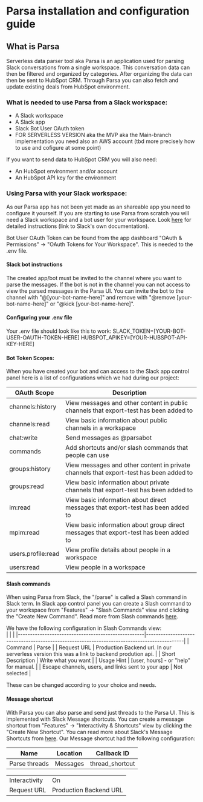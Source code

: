 # Parsa installation and configuration guide

## What is Parsa  
Serverless data parser tool aka Parsa is an application used for parsing Slack conversations from a single workspace. This conversation data can then be filtered and organized by categories. After organizing the data can then be sent to HubSpot CRM. Through Parsa you can also fetch and update existing deals from HubSpot environment.

### What is needed to use Parsa from a Slack workspace:
- A Slack workspace
- A Slack app
- Slack Bot User OAuth token
- FOR SERVERLESS VERSION aka the MVP aka the Main-branch implementation you need also an AWS account (tbd more precisely how to use and cofigure at some point)

If you want to send data to HubSpot CRM you will also need:
- An HubSpot environment and/or account
- An HubSpot API key for the environment

### Using Parsa with your Slack workspace:
As our Parsa app has not been yet made as an shareable app you need to configure it yourself. If you are starting to use Parsa from scratch you will need a Slack workspace and a bot user for your workspace. Look [here](https://slack.com/help/articles/115005265703-Create-a-bot-for-your-workspace) for detailed instructions (link to Slack's own documentation).

Bot User OAuth Token can be found from the app dashboard "OAuth & Permissions" &rarr; "OAuth Tokens for Your Workspace". This is needed to the .env file.

#### Slack bot instructions
The created app/bot must be invited to the channel where you want to parse the messages. If the bot is not in the channel you can not access to view the parsed messages in the Parsa UI. You can invite the bot to the channel with "@[your-bot-name-here]" and remove with "@remove [your-bot-name-here]" or "@kick [your-bot-name-here]".  

#### Configuring your .env file
Your .env file should look like this to work:
    SLACK_TOKEN=[YOUR-BOT-USER-OAUTH-TOKEN-HERE]
    HUBSPOT_APIKEY=[YOUR-HUBSPOT-API-KEY-HERE]

#### Bot Token Scopes:
When you have created your bot and can access to the Slack app control panel here is a list of configurations which we had during our project:  

| OAuth Scope        | Description                                                                            |
|--------------------|----------------------------------------------------------------------------------------|
| channels:history   | View messages and other content in public channels that export-test has been added to  |
| channels:read      | View basic information about public channels in a workspace                            |
| chat:write         | Send messages as @parsabot                                                             |
| commands           | Add shortcuts and/or slash commands that people can use                                |
| groups:history     | View messages and other content in private channels that export-test has been added to |
| groups:read        | View basic information about private channels that export-test has been added to       |
| im:read            | View basic information about direct messages that export-test has been added to        |
| mpim:read          | View basic information about group direct messages that export-test has been added to  |
| users.profile:read | View profile details about people in a workspace                                       |
| users:read         | View people in a workspace                                                             |  

#### Slash commands
When using Parsa from Slack, the "/parse" is called a Slash command in Slack term. In Slack app control panel you can create a Slash command to your workspace from "Features" &rarr; "Slash Commands" view and clicking the "Create New Command". Read more from Slash commands [here](https://api.slack.com/interactivity/slash-commands).  

We have the following configuration in Slash Commands view:  
|                                                    |                                                                                             |
|----------------------------------------------------|---------------------------------------------------------------------------------------------|
| Command                                            | Parse                                                                                       |
| Request URL                                        | Production Backend url. In our serverless version this was a link to backend prodution api. |
| Short Description                                  | Write what you want                                                                         |
| Usage Hint                                         | [user, hours] - or "help" for manual.                                                       |
| Escape channels, users, and links sent to your app | Not selected                                                                                |

These can be changed according to your choice and needs.

#### Message shortcut
With Parsa you can also parse and send just threads to the Parsa UI. This is implemented with Slack Message shortcuts. You can create a message shortcut from "Features" &rarr; "Interactivity & Shortcuts" view by clicking the "Create New Shortcut". You can read more about Slack's Message Shortcuts from [here](https://api.slack.com/interactivity/shortcuts/using). Our Message shortcut had the following configuration:  

| Name          | Location | Callback ID     |
|---------------|----------|-----------------|
| Parse threads | Messages | thread_shortcut |

|               |                        |
|---------------|------------------------|
| Interactivity | On                     |
| Request URL   | Production Backend URL |
